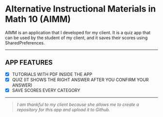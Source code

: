 # Alternative Instructional Materials in Math 10 (AIMM)

AIMM is an application that I developed for my client. It is a quiz app that can be used by the student of my client, and it saves their scores using SharedPreferences.


---

## APP FEATURES
* [X] TUTORIALS WITH PDF INSIDE THE APP
* [X] QUIZ (IT SHOWS THE RIGHT ANSWER AFTER YOU CONFIRM YOUR ANSWER)
* [X] SAVE SCORES EVERY CATEGORY

---

>*I am thankful to my client because she allows me to create a repository for this app and upload it to Github.*
